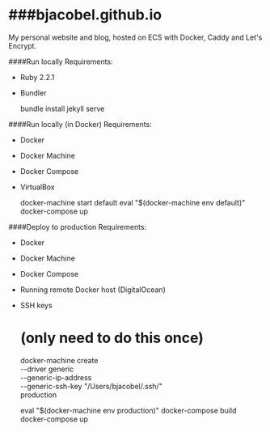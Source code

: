 ###bjacobel.github.io
=========
My personal website and blog, hosted on ECS with Docker, Caddy and Let's Encrypt.

####Run locally
Requirements:
  - Ruby 2.2.1
  - Bundler

    bundle install
    jekyll serve

####Run locally (in Docker)
Requirements:
  - Docker
  - Docker Machine
  - Docker Compose
  - VirtualBox

    docker-machine start default
    eval "$(docker-machine env default)"
    docker-compose up

####Deploy to production
Requirements:
  - Docker
  - Docker Machine
  - Docker Compose
  - Running remote Docker host (DigitalOcean)
  - SSH keys

    # (only need to do this once)
    docker-machine create \
      --driver generic \
      --generic-ip-address <production IP> \
      --generic-ssh-key "/Users/bjacobel/.ssh/<production SSH key>" \
      production

    eval "$(docker-machine env production)"
    docker-compose build
    docker-compose up

